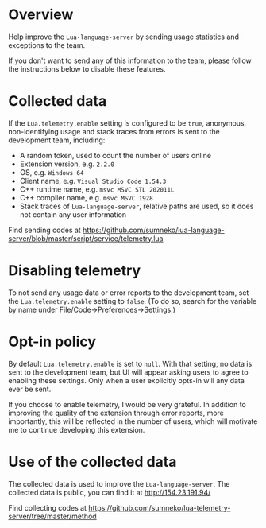 # Overview

Help improve the `Lua-language-server` by sending usage statistics and exceptions to the team.

If you don't want to send any of this information to the team, please follow the instructions below to disable these features.

# Collected data

If the ``Lua.telemetry.enable`` setting is configured to be ``true``, anonymous, non-identifying usage and stack traces from errors is sent to the development team, including:
* A random token, used to count the number of users online
* Extension version, e.g. `2.2.0`
* OS, e.g. `Windows 64`
* Client name, e.g. `Visual Studio Code 1.54.3`
* C++ runtime name, e.g. `msvc MSVC STL 202011L`
* C++ compiler name, e.g. `msvc MSVC 1928`
* Stack traces of `Lua-language-server`, relative paths are used, so it does not contain any user information

Find sending codes at https://github.com/sumneko/lua-language-server/blob/master/script/service/telemetry.lua

# Disabling telemetry

To not send any usage data or error reports to the development team, set the ``Lua.telemetry.enable`` setting to ``false``. (To do so, search for the variable by name under File/Code->Preferences->Settings.)

# Opt-in policy

By default ``Lua.telemetry.enable`` is set to ``null``. With that setting, no data is sent to the development team, but UI will appear asking users to agree to enabling these settings. Only when a user explicitly opts-in will any data ever be sent.

If you choose to enable telemetry, I would be very grateful. In addition to improving the quality of the extension through error reports, more importantly, this will be reflected in the number of users, which will motivate me to continue developing this extension.

# Use of the collected data

The collected data is used to improve the `Lua-language-server`. The collected data is public, you can find it at http://154.23.191.94/

Find collecting codes at https://github.com/sumneko/lua-telemetry-server/tree/master/method
